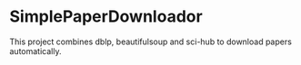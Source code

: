 # SimplePaperDownloador
This project combines dblp, beautifulsoup and sci-hub to download papers automatically.
